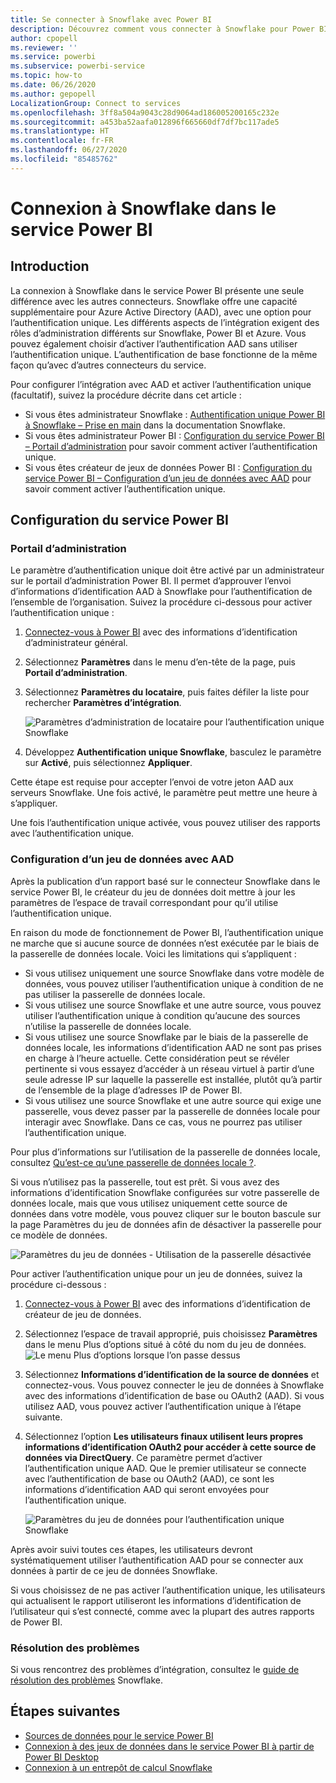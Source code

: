 ```yaml
---
title: Se connecter à Snowflake avec Power BI
description: Découvrez comment vous connecter à Snowflake pour Power BI à l’aide de l’authentification SSO.
author: cpopell
ms.reviewer: ''
ms.service: powerbi
ms.subservice: powerbi-service
ms.topic: how-to
ms.date: 06/26/2020
ms.author: gepopell
LocalizationGroup: Connect to services
ms.openlocfilehash: 3ff8a504a9043c28d9064ad186005200165c232e
ms.sourcegitcommit: a453ba52aafa012896f665660df7df7bc117ade5
ms.translationtype: HT
ms.contentlocale: fr-FR
ms.lasthandoff: 06/27/2020
ms.locfileid: "85485762"
---
```

# <a name="connect-to-snowflake-in-power-bi-service"></a>Connexion à Snowflake dans le service Power BI

## <a name="introduction"></a>Introduction

La connexion à Snowflake dans le service Power BI présente une seule différence avec les autres connecteurs. Snowflake offre une capacité supplémentaire pour Azure Active Directory (AAD), avec une option pour l’authentification unique. Les différents aspects de l’intégration exigent des rôles d’administration différents sur Snowflake, Power BI et Azure. Vous pouvez également choisir d’activer l’authentification AAD sans utiliser l’authentification unique. L’authentification de base fonctionne de la même façon qu’avec d’autres connecteurs du service.

Pour configurer l’intégration avec AAD et activer l’authentification unique (facultatif), suivez la procédure décrite dans cet article :

* Si vous êtes administrateur Snowflake : [Authentification unique Power BI à Snowflake – Prise en main](https://docs.snowflake.com/en/user-guide/oauth-powerbi.html) dans la documentation Snowflake.
* Si vous êtes administrateur Power BI : [Configuration du service Power BI – Portail d’administration](service-connect-snowflake.md#admin-portal) pour savoir comment activer l’authentification unique.
* Si vous êtes créateur de jeux de données Power BI : [Configuration du service Power BI – Configuration d’un jeu de données avec AAD](service-connect-snowflake.md#configuring-a-dataset-with-aad) pour savoir comment activer l’authentification unique.

## <a name="power-bi-service-configuration"></a>Configuration du service Power BI

### <a name="admin-portal"></a>Portail d’administration

Le paramètre d’authentification unique doit être activé par un administrateur sur le portail d’administration Power BI. Il permet d’approuver l’envoi d’informations d’identification AAD à Snowflake pour l’authentification de l’ensemble de l’organisation. Suivez la procédure ci-dessous pour activer l’authentification unique :

1. [Connectez-vous à Power BI](https://app.powerbi.com) avec des informations d’identification d’administrateur général.
1. Sélectionnez **Paramètres** dans le menu d’en-tête de la page, puis **Portail d’administration**.
1. Sélectionnez **Paramètres du locataire**, puis faites défiler la liste pour rechercher **Paramètres d’intégration**.

   ![Paramètres d’administration de locataire pour l’authentification unique Snowflake](media/service-connect-snowflake/snowflake-sso-tenant.png)

4. Développez **Authentification unique Snowflake**, basculez le paramètre sur **Activé**, puis sélectionnez **Appliquer**.

Cette étape est requise pour accepter l’envoi de votre jeton AAD aux serveurs Snowflake. Une fois activé, le paramètre peut mettre une heure à s’appliquer.

Une fois l’authentification unique activée, vous pouvez utiliser des rapports avec l’authentification unique.

### <a name="configuring-a-dataset-with-aad"></a>Configuration d’un jeu de données avec AAD

Après la publication d’un rapport basé sur le connecteur Snowflake dans le service Power BI, le créateur du jeu de données doit mettre à jour les paramètres de l’espace de travail correspondant pour qu’il utilise l’authentification unique.

En raison du mode de fonctionnement de Power BI, l’authentification unique ne marche que si aucune source de données n’est exécutée par le biais de la passerelle de données locale. Voici les limitations qui s’appliquent :

* Si vous utilisez uniquement une source Snowflake dans votre modèle de données, vous pouvez utiliser l’authentification unique à condition de ne pas utiliser la passerelle de données locale.
* Si vous utilisez une source Snowflake et une autre source, vous pouvez utiliser l’authentification unique à condition qu’aucune des sources n’utilise la passerelle de données locale.
* Si vous utilisez une source Snowflake par le biais de la passerelle de données locale, les informations d’identification AAD ne sont pas prises en charge à l’heure actuelle. Cette considération peut se révéler pertinente si vous essayez d’accéder à un réseau virtuel à partir d’une seule adresse IP sur laquelle la passerelle est installée, plutôt qu’à partir de l’ensemble de la plage d’adresses IP de Power BI.
* Si vous utilisez une source Snowflake et une autre source qui exige une passerelle, vous devez passer par la passerelle de données locale pour interagir avec Snowflake. Dans ce cas, vous ne pourrez pas utiliser l’authentification unique.

Pour plus d’informations sur l’utilisation de la passerelle de données locale, consultez [Qu’est-ce qu’une passerelle de données locale ?](service-gateway-onprem.md).

Si vous n’utilisez pas la passerelle, tout est prêt. Si vous avez des informations d’identification Snowflake configurées sur votre passerelle de données locale, mais que vous utilisez uniquement cette source de données dans votre modèle, vous pouvez cliquer sur le bouton bascule sur la page Paramètres du jeu de données afin de désactiver la passerelle pour ce modèle de données.

![Paramètres du jeu de données - Utilisation de la passerelle désactivée](media/service-connect-snowflake/snowflake-gateway-toggle-off.png)

Pour activer l’authentification unique pour un jeu de données, suivez la procédure ci-dessous :

1. [Connectez-vous à Power BI](https://app.powerbi.com) avec des informations d’identification de créateur de jeu de données.
1. Sélectionnez l’espace de travail approprié, puis choisissez **Paramètres** dans le menu Plus d’options situé à côté du nom du jeu de données.
  ![Le menu Plus d’options lorsque l’on passe dessus](media/service-connect-snowflake/dataset-settings-2.png)
1. Sélectionnez **Informations d’identification de la source de données** et connectez-vous. Vous pouvez connecter le jeu de données à Snowflake avec des informations d’identification de base ou OAuth2 (AAD). Si vous utilisez AAD, vous pouvez activer l’authentification unique à l’étape suivante.
1. Sélectionnez l’option **Les utilisateurs finaux utilisent leurs propres informations d’identification OAuth2 pour accéder à cette source de données via DirectQuery**. Ce paramètre permet d’activer l’authentification unique AAD. Que le premier utilisateur se connecte avec l’authentification de base ou OAuth2 (AAD), ce sont les informations d’identification AAD qui seront envoyées pour l’authentification unique.

    ![Paramètres du jeu de données pour l’authentification unique Snowflake](media/service-connect-snowflake/snowflake-sso-cred-ui.png)

Après avoir suivi toutes ces étapes, les utilisateurs devront systématiquement utiliser l’authentification AAD pour se connecter aux données à partir de ce jeu de données Snowflake.

Si vous choisissez de ne pas activer l’authentification unique, les utilisateurs qui actualisent le rapport utiliseront les informations d’identification de l’utilisateur qui s’est connecté, comme avec la plupart des autres rapports de Power BI.

### <a name="troubleshooting"></a>Résolution des problèmes

Si vous rencontrez des problèmes d’intégration, consultez le [guide de résolution des problèmes](https://docs.snowflake.com/en/user-guide/oauth-powerbi.html#troubleshooting) Snowflake.

## <a name="next-steps"></a>Étapes suivantes

* [Sources de données pour le service Power BI](service-get-data.md)
* [Connexion à des jeux de données dans le service Power BI à partir de Power BI Desktop](desktop-report-lifecycle-datasets.md)
* [Connexion à un entrepôt de calcul Snowflake](desktop-connect-snowflake.md)